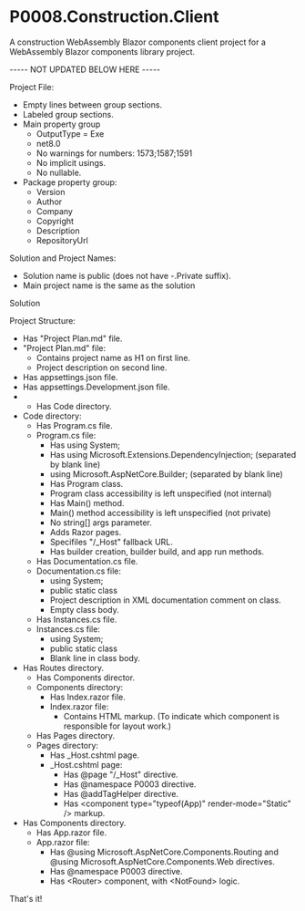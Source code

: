# P0008.Construction.Client
A construction WebAssembly Blazor components client project for a WebAssembly Blazor components library project.


----- NOT UPDATED BELOW HERE -----

Project File:

* Empty lines between group sections.
* Labeled group sections.
* Main property group
	* OutputType = Exe
	* net8.0
	* No warnings for numbers: 1573;1587;1591
	* No implicit usings.
	* No nullable.
* Package property group:
	* Version
	* Author
	* Company
	* Copyright
	* Description
	* RepositoryUrl


Solution and Project Names:

* Solution name is public (does not have -.Private suffix).
* Main project name is the same as the solution


Solution


Project Structure:

* Has "Project Plan.md" file.
* "Project Plan.md" file:
	* Contains project name as H1 on first line.
	* Project description on second line.
* Has appsettings.json file.
* Has appsettings.Development.json file.
* * Has Code directory.
* Code directory:
	* Has Program.cs file.
	* Program.cs file:
		* Has using System;
		* Has using Microsoft.Extensions.DependencyInjection; (separated by blank line)
		* using Microsoft.AspNetCore.Builder; (separated by blank line)
		* Has Program class.
		* Program class accessibility is left unspecified (not internal)
		* Has Main() method.
		* Main() method accessibility is left unspecified (not private)
		* No string[] args parameter.
		* Adds Razor pages.
		* Specifiles "/_Host" fallback URL.
		* Has builder creation, builder build, and app run methods.
	* Has Documentation.cs file.
	* Documentation.cs file:
		* using System;
		* public static class
		* Project description in XML documentation comment on class.
		* Empty class body.
	* Has Instances.cs file.
	* Instances.cs file:
		* using System;
		* public static class
		* Blank line in class body.
* Has Routes directory.
	* Has Components director.
	* Components directory:
		* Has Index.razor file.
		* Index.razor file:
			* Contains HTML markup. (To indicate which component is responsible for layout work.)
	* Has Pages directory.
	* Pages directory:
		* Has _Host.cshtml page.
		* _Host.cshtml page:
			* Has @page "/_Host" directive.
			* Has @namespace P0003 directive.
			* Has @addTagHelper directive.
			* Has \<component type="typeof(App)" render-mode="Static" /> markup.
* Has Components directory.
	* Has App.razor file.
	* App.razor file:
		* Has @using Microsoft.AspNetCore.Components.Routing and @using Microsoft.AspNetCore.Components.Web directives.
		* Has @namespace P0003 directive.
		* Has \<Router> component, with \<NotFound> logic.

That's it!